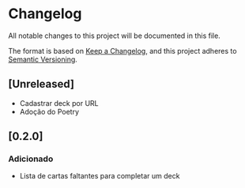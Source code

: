# Changelog

All notable changes to this project will be documented in this file.

The format is based on [Keep a Changelog](https://keepachangelog.com/en/1.0.0/),
and this project adheres to [Semantic Versioning](https://semver.org/spec/v2.0.0.html).

## [Unreleased]
- Cadastrar deck por URL
- Adoção do Poetry

## [0.2.0]
### Adicionado
- Lista de cartas faltantes para completar um deck
